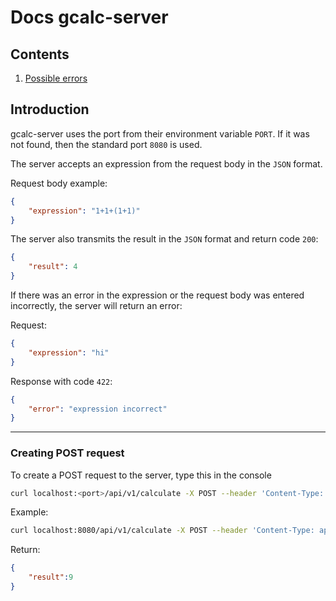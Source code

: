 # Docs gcalc-server

## Contents
1. [Possible errors](./possible_errors.md)

## Introduction
gcalc-server uses the port from their environment variable ```PORT```. If it was not found, then the standard port ```8080``` is used.

The server accepts an expression from the request body in the ```JSON``` format.

Request body example:
``` JSON
{
    "expression": "1+1+(1+1)"
}
```

The server also transmits the result in the ```JSON``` format and return code ```200```:
```JSON
{
    "result": 4
}
```

If there was an error in the expression or the request body was entered incorrectly, the server will return an error:

Request:
```JSON
{
    "expression": "hi"
}
```

Response with code ```422```:
```JSON
{
    "error": "expression incorrect"
}
```


---
### Creating POST request
To create a POST request to the server, type this in the console
```Bash
curl localhost:<port>/api/v1/calculate -X POST --header 'Content-Type: application/json' --data '<data>'
```
Example:
```Bash
curl localhost:8080/api/v1/calculate -X POST --header 'Content-Type: application/json' --data '{"expression": "5+4"}'
```
Return:
```JSON
{
    "result":9
}
```


